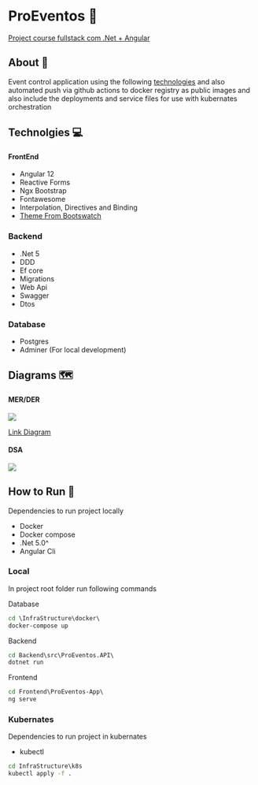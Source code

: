   # ProEventos 📅

[Project course fullstack com .Net + Angular](https://www.udemy.com/course/angular-dotnetcore-efcore/)

## About 🏁

Event control application using the following [technologies](https://github.com/gpreviatti/ProEventos/blob/main/README.md#technolgies-) and also automated push via github actions to docker registry as public images and also include the deployments and service files for use with kubernates orchestration

## Technolgies 💻


#### FrontEnd

- Angular 12
- Reactive Forms
- Ngx Bootstrap
- Fontawesome
- Interpolation, Directives and Binding
- [Theme From Bootswatch](https://bootswatch.com/)

### Backend

- .Net 5
- DDD
- Ef core
- Migrations
- Web Api
- Swagger
- Dtos

### Database

- Postgres
- Adminer (For local development)

## Diagrams 🗺️

#### MER/DER

<img src="https://user-images.githubusercontent.com/24505963/138561187-9fa16550-be92-48be-ac1a-0cab3315630a.png" widght="150">

[Link Diagram](https://drawsql.app/giovanni/diagrams/proeventos)

#### DSA

<img src="https://user-images.githubusercontent.com/24505963/138560488-0101c3ba-8a07-43ca-b5ac-2c09e3d0314f.png" widght="150">

## How to Run 🏃

Dependencies to run project locally

- Docker
- Docker compose
- .Net 5.0^
- Angular Cli

### Local

In project root folder run following commands

Database

```cmd
cd \InfraStructure\docker\
docker-compose up
```

Backend

```cmd
cd Backend\src\ProEventos.API\
dotnet run
```

Frontend

```cmd
cd Frontend\ProEventos-App\
ng serve
```

### Kubernates

Dependencies to run project in kubernates

- kubectl

```cmd
cd InfraStructure\k8s
kubectl apply -f .
```
